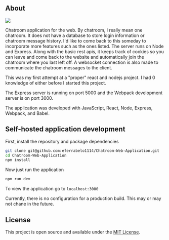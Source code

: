 ## About
<img src="https://img.shields.io/badge/License-MIT-blue.svg">

Chatroom application for the web. By chatroom, I really mean one chatroom. It does not have a database to store login information or chatroom message history. I'd like to come back to this someday to incorporate more features such as the ones listed. The server runs on Node and Express. Along with the basic rest apis, it keeps track of cookies so you can leave and come back to the website and automatically join the chatroom where you last left off. A websocket connection is also made to communicate the chatroom messages to the client.


This was my first attempt at a "proper" react and nodejs project. I had 0 knowledge of either before I started this project.

The Express server is running on port 5000 and the Webpack development server is on port 3000.

The application was developed with JavaScript, React, Node, Express, Webpack, and Babel.

## Self-hosted application development

First, install the repository and package dependencies

```bash
git clone git@github.com:eferrabelo1114/Chatroom-Web-Application.git
cd Chatroom-Web-Application
npm install
```

Now just run the application

```bash
npm run dev
```

To view the application go to `localhost:3000`

Currently, there is no configuration for a production build. This may or may not chane in the future.

## License

This project is open source and available under the [MIT License](LICENSE).